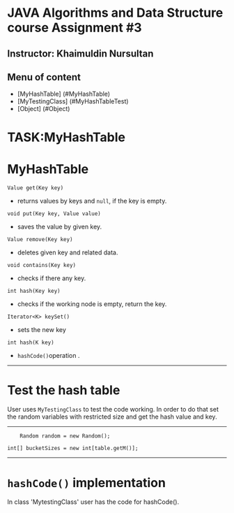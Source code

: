 # JAVA Algorithms and Data Structure course Assignment #3

Instructor: Khaimuldin Nursultan
---



## Menu of content

- [MyHashTable]  (#MyHashTable)
- [MyTestingClass] (#MyHashTableTest)
- [Object] (#Object)



# TASK:MyHashTable


# MyHashTable
```
Value get(Key key)  
``` 
- returns values by keys and ```null```, if the key is empty.


```
void put(Key key, Value value)
``` 
- saves the value by given key.


```
Value remove(Key key)
```
- deletes given key and related data.

```
void contains(Key key)

``` 
- checks if there any key.

```
int hash(Key key) 
``` 

- checks if the working node is empty, return the key.


```
Iterator<K> keySet()
```
-  sets the new key 
```
int hash(K key)
```

- ```hashCode()```operation .
---

# Test the hash table

User uses ```MyTestingClass``` to test the code working. 
In order to do that set the random variables with restricted size and get the hash value and key.

---

```    Random random = new Random();```




  ```int[] bucketSizes = new int[table.getM()];```

---

  # ```hashCode()``` implementation

In class 'MytestingClass' user has the code for hashCode().
